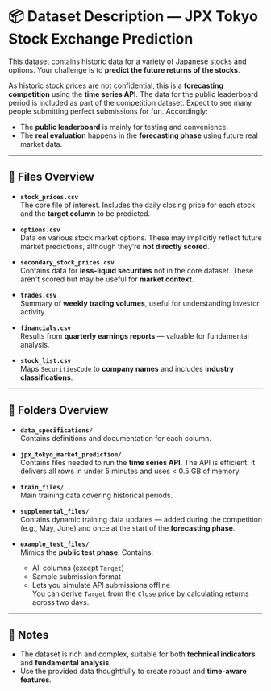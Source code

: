 
# 📦 Dataset Description — JPX Tokyo Stock Exchange Prediction

This dataset contains historic data for a variety of Japanese stocks and options. Your challenge is to **predict the future returns of the stocks**.

As historic stock prices are not confidential, this is a **forecasting competition** using the **time series API**. The data for the public leaderboard period is included as part of the competition dataset. Expect to see many people submitting perfect submissions for fun. Accordingly:

- The **public leaderboard** is mainly for testing and convenience.
- The **real evaluation** happens in the **forecasting phase** using future real market data.

---

## 📁 Files Overview

- **`stock_prices.csv`**  
  The core file of interest. Includes the daily closing price for each stock and the **target column** to be predicted.

- **`options.csv`**  
  Data on various stock market options. These may implicitly reflect future market predictions, although they’re **not directly scored**.

- **`secondary_stock_prices.csv`**  
  Contains data for **less-liquid securities** not in the core dataset. These aren't scored but may be useful for **market context**.

- **`trades.csv`**  
  Summary of **weekly trading volumes**, useful for understanding investor activity.

- **`financials.csv`**  
  Results from **quarterly earnings reports** — valuable for fundamental analysis.

- **`stock_list.csv`**  
  Maps `SecuritiesCode` to **company names** and includes **industry classifications**.

---

## 📂 Folders Overview

- **`data_specifications/`**  
  Contains definitions and documentation for each column.

- **`jpx_tokyo_market_prediction/`**  
  Contains files needed to run the **time series API**. The API is efficient: it delivers all rows in under 5 minutes and uses < 0.5 GB of memory.

- **`train_files/`**  
  Main training data covering historical periods.

- **`supplemental_files/`**  
  Contains dynamic training data updates — added during the competition (e.g., May, June) and once at the start of the **forecasting phase**.

- **`example_test_files/`**  
  Mimics the **public test phase**. Contains:
  - All columns (except `Target`)
  - Sample submission format
  - Lets you simulate API submissions offline  
  You can derive `Target` from the `Close` price by calculating returns across two days.

---

## 📝 Notes
- The dataset is rich and complex, suitable for both **technical indicators** and **fundamental analysis**.
- Use the provided data thoughtfully to create robust and **time-aware features**.

